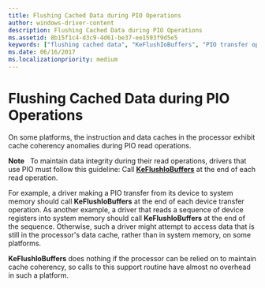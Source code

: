 ```yaml
---
title: Flushing Cached Data during PIO Operations
author: windows-driver-content
description: Flushing Cached Data during PIO Operations
ms.assetid: 8b15f1c4-d3c9-4d61-be37-ee1593f9d5e5
keywords: ["flushing cached data", "KeFlushIoBuffers", "PIO transfer operations WDK kernel"]
ms.date: 06/16/2017
ms.localizationpriority: medium
---
```


# Flushing Cached Data during PIO Operations





On some platforms, the instruction and data caches in the processor exhibit cache coherency anomalies during PIO read operations.

**Note**   To maintain data integrity during their read operations, drivers that use PIO must follow this guideline:
Call [**KeFlushIoBuffers**](https://msdn.microsoft.com/library/windows/hardware/ff552041) at the end of each read operation.

For example, a driver making a PIO transfer from its device to system memory should call **KeFlushIoBuffers** at the end of each device transfer operation. As another example, a driver that reads a sequence of device registers into system memory should call **KeFlushIoBuffers** at the end of the sequence. Otherwise, such a driver might attempt to access data that is still in the processor's data cache, rather than in system memory, on some platforms.

 

**KeFlushIoBuffers** does nothing if the processor can be relied on to maintain cache coherency, so calls to this support routine have almost no overhead in such a platform.

 

 




